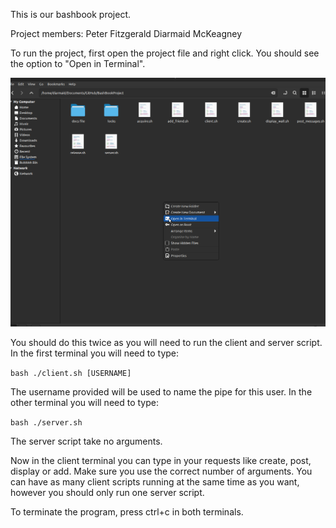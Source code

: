 This is our bashbook project.

Project members: 
Peter Fitzgerald
Diarmaid McKeagney

To run the project, first open the project file and right click. You should see the option to "Open in Terminal".

<img src="/docs_file_including_report_and_readme/opening_terminal_cropped.png" alt="Opening the terminal"/>

You should do this twice as you will need to run the client and server script.
In the first terminal you will need to type:

```bash ./client.sh [USERNAME]```

The username provided will be used to name the pipe for this user.
In the other terminal you will need to type:

```bash ./server.sh```

The server script take no arguments.

Now in the client terminal you can type in your requests like create, post, display or add. Make sure you use the correct number of arguments. You can have as many client scripts running at the same time as you want, however you should only run one server script.

To terminate the program, press ctrl+c in both terminals.